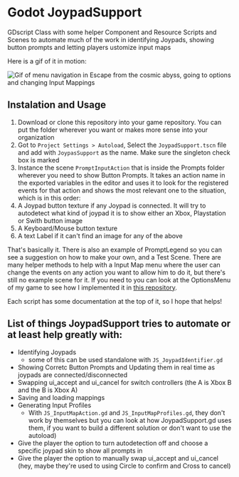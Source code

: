 # Godot JoypadSupport
GDscript Class with some helper Component and Resource Scripts and Scenes to automate much of the work in identifying Joypads, showing button prompts and letting players ustomize input maps

Here is a gif of it in motion:

![Gif of menu navigation in Escape from the cosmic abyss, going to options and changing Input Mappings](https://thumbs.gfycat.com/FinishedGrandioseBlackmamba-size_restricted.gif)

## Instalation and Usage
1. Download or clone this repository into your game repository. You can put the folder wherever you want or makes more sense into your organization
1. Got to `Project Settings > Autoload`, Select the `JoypadSupport.tscn` file and add with `JoypasSupport` as the name. Make sure the singleton check box is marked
1. Instance the scene `PromptInputAction` that is inside the Prompts folder wherever you need to show Button Prompts. It takes an action name in the exported variables in the editor and uses it to look for the registered events for that action and shows the most relevant one to the situation, which is in this order:
 1. A Joypad button texture if any Joypad is connected. It will try to autodetect what kind of joypad it is to show either an Xbox, Playstation or Swith button image
 2. A Keyboard/Mouse button texture
 3. A text Label if it can't find an image for any of the above
 
That's basically it. There is also an example of PromptLegend so you can see a suggestion on  how to make your own, and a Test Scene. There are many helper methods to help with a Input Map menu where the user can change the events on any action you want to allow him to do it, but there's still no example scene for it. If you need to you can look at the OptionsMenu of my game to see how I implemented it in [this repository](https://github.com/eh-jogos/EscapeFromTheCosmicAbyss).

Each script has some documentation at the top of it, so I hope that helps!

## List of things JoypadSupport tries to automate or at least help greatly with:
* Identifying Joypads 
  * some of this can be used standalone with `JS_JoypadIdentifier.gd`
* Showing Corretc Button Prompts and Updating them in real time as joypads are connected/disconnected
* Swapping ui_accept and ui_cancel for switch controllers (the A is Xbox B and the B is Xbox A)
* Saving and loading mappings 
* Generating Input Profiles 
  * With `JS_InputMapAction.gd` and `JS_InputMapProfiles.gd`, they don't work by themselves but you can look at how JoypadSupport.gd uses them, if you want to build a different solution or don't want to use the autoload)
* Give the player the option to turn autodetection off and choose a specific joypad skin to show all prompts in
* Give the player the option to manually swap ui_accept and ui_cancel (hey, maybe they're used to using Circle to confirm and Cross to cancel)
